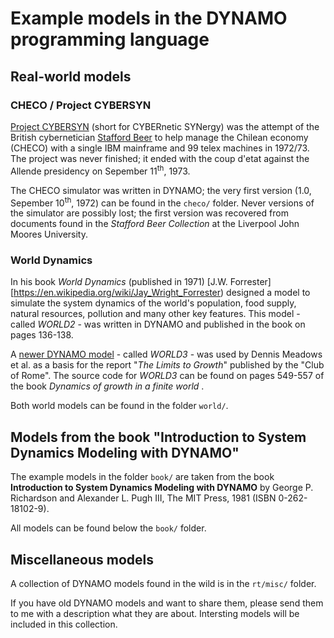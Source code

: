 
# Example models in the DYNAMO programming language

## Real-world models

### CHECO / Project CYBERSYN

[Project CYBERSYN](https://en.wikipedia.org/wiki/Project_Cybersyn) (short for
CYBERnetic SYNergy) was the attempt of the British cybernetician
[Stafford Beer](https://en.wikipedia.org/wiki/Stafford_Beer) to help manage
the Chilean economy (CHECO) with a single IBM mainframe and 99 telex machines
in 1972/73. The project was never finished; it ended with the coup d'etat
against the Allende presidency on Sepember 11<sup>th</sup>, 1973.

The CHECO simulator was written in DYNAMO; the very first version (1.0,
Sepember 10<sup>th</sup>, 1972) can be found in the `checo/` folder.
Never versions of the simulator are possibly lost; the first version was
recovered from documents found in the _Stafford Beer Collection_ at the
Liverpool John Moores University.

### World Dynamics

In his book _World Dynamics_ (published in 1971)
[J.W. Forrester][https://en.wikipedia.org/wiki/Jay_Wright_Forrester)
designed a model to simulate the system dynamics of the world's population,
food supply, natural resources, pollution and many other key features. This
model - called _WORLD2_ - was written in DYNAMO and published in the book
on pages 136-138.

A [newer DYNAMO model](https://en.wikipedia.org/wiki/World3) - called _WORLD3_ -
was used by Dennis Meadows et al. as a basis for the report "_The Limits to
Growth_" published by the "Club of Rome". The source code for _WORLD3_ can be
found on pages 549-557 of the book _Dynamics of growth in a finite world_ .

Both world models can be found in the folder `world/`.

## Models from the book "Introduction to System Dynamics Modeling with DYNAMO"

The example models in the folder `book/` are taken from the book
**Introduction to System Dynamics Modeling with DYNAMO** by George P.
Richardson and Alexander L. Pugh III, The MIT Press, 1981 (ISBN
0-262-18102-9).

All models can be found below the `book/` folder.

## Miscellaneous models

A collection of DYNAMO models found in the wild is in the `rt/misc/` folder.

If you have old DYNAMO models and want to share them, please send them to me
with a description what they are about. Intersting models will be included in
this collection.
